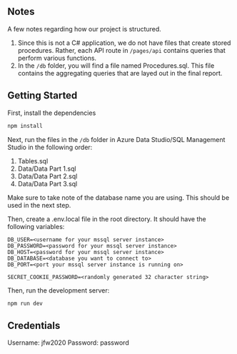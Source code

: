 ## Notes
A few notes regarding how our project is structured.
1. Since this is not a C# application, we do not have files that create stored procedures. Rather, each API route in `/pages/api` contains queries that perform various functions.
2. In the `/db` folder, you will find a file named Procedures.sql. This file contains the aggregating queries that are layed out in the final report.

## Getting Started

First, install the dependencies

```bash
npm install
```

Next, run the files in the `/db` folder in Azure Data Studio/SQL Management Studio in the following order:
1. Tables.sql
2. Data/Data Part 1.sql
3. Data/Data Part 2.sql
4. Data/Data Part 3.sql

Make sure to take note of the database name you are using. This should be used in the next step.

Then, create a .env.local file in the root directory. It should have the following variables:

```
DB_USER=<username for your mssql server instance>
DB_PASSWORD=<password for your mssql server instance>
DB_HOST=<password for your mssql server instance>
DB_DATABASE=<database you want to connect to>
DB_PORT=<port your mssql server instance is running on>

SECRET_COOKIE_PASSWORD=<randomly generated 32 character string>
```

Then, run the development server:

```bash
npm run dev
```

## Credentials
Username: jfw2020
Password: password

